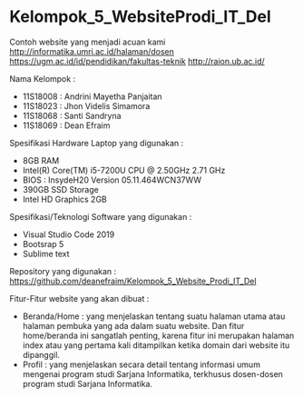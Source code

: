 # Kelompok_5_WebsiteProdi_IT_Del
Contoh website yang menjadi acuan kami
http://informatika.umri.ac.id/halaman/dosen
https://ugm.ac.id/id/pendidikan/fakultas-teknik
http://raion.ub.ac.id/

Nama Kelompok :
-	11S18008 : Andrini Mayetha Panjaitan
-	11S18023 : Jhon Videlis Simamora
-	11S18068 : Santi Sandryna
-	11S18069 : Dean Efraim

Spesifikasi Hardware Laptop yang digunakan :
-	8GB RAM
-	Intel(R) Core(TM) i5-7200U CPU @ 2.50GHz 2.71 GHz
-	BIOS : InsydeH20 Version 05.11.464WCN37WW
-	390GB SSD Storage
-	Intel HD Graphics 2GB

Spesifikasi/Teknologi Software yang digunakan :
-	Visual Studio Code 2019
-	Bootsrap 5
-	Sublime text

Repository yang digunakan :
https://github.com/deanefraim/Kelompok_5_Website_Prodi_IT_Del

Fitur-Fitur website yang akan dibuat :
-	Beranda/Home  : yang menjelaskan tentang suatu halaman utama atau halaman pembuka yang ada dalam suatu website. Dan fitur home/beranda ini sangatlah penting, karena fitur ini merupakan halaman index atau yang pertama kali ditampilkan ketika domain dari website itu dipanggil.
-	Profil        : yang menjelaskan secara detail tentang informasi umum mengenai program studi Sarjana Informatika, terkhusus dosen-dosen program studi Sarjana Informatika.

